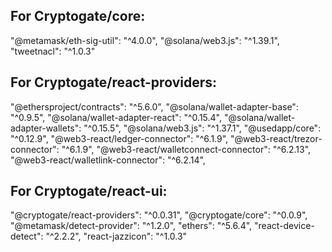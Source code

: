 ## For Cryptogate/core:

"@metamask/eth-sig-util": "^4.0.0",
"@solana/web3.js": "^1.39.1",
"tweetnacl": "^1.0.3"

## For Cryptogate/react-providers:

"@ethersproject/contracts": "^5.6.0",
"@solana/wallet-adapter-base": "^0.9.5",
"@solana/wallet-adapter-react": "^0.15.4",
"@solana/wallet-adapter-wallets": "^0.15.5",
"@solana/web3.js": "^1.37.1",
"@usedapp/core": "^0.12.9",
"@web3-react/ledger-connector": "^6.1.9",
"@web3-react/trezor-connector": "^6.1.9",
"@web3-react/walletconnect-connector": "^6.2.13",
"@web3-react/walletlink-connector": "^6.2.14",

## For Cryptogate/react-ui:

"@cryptogate/react-providers": "^0.0.31",
"@cryptogate/core": "^0.0.9",
"@metamask/detect-provider": "^1.2.0",
"ethers": "^5.6.4",
"react-device-detect": "^2.2.2",
"react-jazzicon": "^1.0.3"
